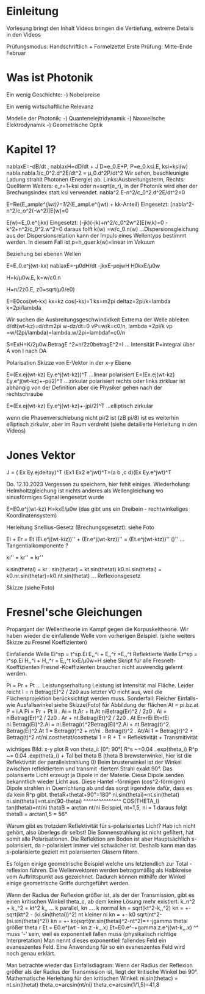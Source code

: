 # Einleitung

Vorlesung bringt den Inhalt
Videos bringen die Vertiefung, extreme Details in den Videos

Prüfungsmodus:
Handschriftlich + Formelzettel
Erste Prüfung: Mitte-Ende Februar

# Was ist Photonik

Ein wenig Geschichte:
-) Nobelpreise

Ein wenig wirtschaftliche Relevanz

Modelle der Photonik:
-) Quantenelejtridynamik
-) Naxwellsche Elektrodynamik
-) Geometrische Optik

# Kapitel 1?
nablaxE=-dB/dt ,   nablaxH=dD/dt + J
D=e_0.E+P, P=e_0.ksi.E, ksi=ksi(w)
nabla.nabla.1/c_0^2.d^2E/dt^2 = µ_0.d^2P/dt^2
Wir sehen, beschleunigte Ladung strahlt Photonen (Energie) ab.
Links:Ausbreitungsterm, Rechts: Quellterm
Weiters: e_r=1+ksi oder n=sqrt(e_r), in der Photonik wird eher der Brechungsindex statt ksi verwendet.
nabla^2.E-n^2/c_0^2.d^2E/dt^2=0

E=Re{E_ampl*e^(jwt)}=1/2*(E_ampl.e^(jwt) + kk-Anteil}
Eingesetzt:
[nabla^2-n^2/c_o^2(-w^2)]E(w)=0

E(w)=E_0.e^(jkx)
Eingesetzt:
(-jk)(-jk)+n^2/c_0^2w^2]E(w,k)=0
-k^2+n^2/c_0^2.w^2=0  daraus folft k(w) =w/c_0.n(w) ...Dispersionsgleichung
aus der Dispersionsrelation kann der Impuls eines Wellentyps bestimmt werden. In diesem Fall ist p=h_quer.k(w)=linear im Vakuum

Beziehung bei ebenen Wellen

E=E_0.e^j(wt-kx)
nablaxE=-µ0dH/dt
-jkxE-µojwH
H0kxE/µ0w

H=k/µ0w.E, k=w/c0.n

H=n/2z0.E, z0=sqrt(µ0/e0)

E=E0cos(wt-kx)
kx=kz
cos(-ks)=1
ks=m2pi
deltaz=2pi/k=lambda
k=2pi/lambda

Wir suchen die Ausbreitungsgeschwindidkeit
Extrema der Welle ableiten
d/dt(wt-kz)=d/dtm2pi
w-dz/dt=0
vP=w/k=c0/n, lambda =2pi/k
vp =w/(2pi/lambda)=lambda.w/2pi=lambdaf=c0/n

S=ExH=K/2µ0w.BetragE ^2=n/2z0betragE^2=I ... Intensität
P=integral über A von I nach DA

Polarisation
Skizze von E-Vektor in der  x-y Ebene

E=(Ex.ej(wt-kz) Ey.e^j(wt-kz))^T ...linear polarisiert
E=(Ex.ej(wt-kz) Ey.e^j(wt-kz)+-pi/2)^T ...zirkular polarisiert
rechts oder links zirkluar ist abhängig von der Definition aber die Physiker gehen nach der rechtschraube

E=(Ex.ej(wt-kz) Ey.e^j(wt-kz)+-jpi/2)^T   ...elliptisch zirkular

wenn die Phasenverschiebung nicht pi/2 ist (zB pi/8) ist es weiterhin elliptisch zirkular, aber im Raum verdreht (siehe detailierte Herleitung in den Videos)

# Jones Vektor 
J = ( Ex Ey.ejdeltay)^T
(Ex1 Ex2 e^jwt)^T=(a b ,c d)(Ex Ey.e^jwt)^T


Do. 12.10.2023
 Vergessen zu speichern, hier fehlt einiges.
Wiederholung: Helmholtzgleichung ist nichts anderes als Wellengleichung wo sinusförmiges Signal iengesetzt wurde

E=E0.e^j(wt-kz) H=kxE/µ0w (das gibt uns ein Dreibein - rechtwinkeliges Koordinatensystem)

Herleitung Snellius-Gesetz (Brechungsgesetzt): siehe Foto

Ei + Er = Et
(Ei.e^j(wt-kiz))'' + (Er.e^j(wt-krz))'' = (Et.e^j(wt-ktz))''           ()'' ... Tangentialkomponente ?

ki'' = kr'' = kr''

kisin(thetai)  = kr . sin(thetar) = kt.sin(thetat)
k0.ni.sin(thetai) = k0.nr.sin(thetar)=k0.nt.sin(thetat)  ... Reflexionsgesetz

Skizze (siehe Foto)

# Fresnel'sche Gleichungen
Propargant der Wellentheorie im Kampf gegen die Korpuskeltheorie.
Wir haben wieder die einfallende Welle vom vorherigen Beispiel. (siehe weiters Skizze zu Fresnel Koeffizienten)

Einfallende Welle Ei^sp = t^sp.Ei           E,,^i + E,,^r =E,,^t
Reflektierte Welle Er^sp = r^sp.Ei          H,,^i + H,,^r = E,,^t
                                            kxE/µ0w=H
        siehe Skript für alle Fresnelt-Koeffizienten
        Fresnel-Koeffizienten brauchen nicht auswendig gelernt werden.

Pi = Pr + Pt ... Leistungserhaltung
Leistung ist Intensität mal Fläche. Leider reicht I = n Betrag(E)^2 / 2z0 aus
letzter VO nicht aus, weil die Flächenprojektion berücksichtigt werden muss.
Sonderfall: Fleicher Einfalls- wie Ausfallswinkel
        siehe Skizze(Foto) für Abbildung der flächen
        At = pi.bz.at
        P = i.A
        Pi = Pr + Pt
        Ii . Ai = It.Ar + It.At
        niBetrag(Er)^2 / 2z0 . Ai = niBetrag(Er)^2 / 2z0 . Ar + nt.Betrag(Et)^2 / 2z0 . At
        Er=rEi
        Et=tEi
        ni.Betrag(Ei)^2.Ai = ni.Betrag(r)^2Betrag(Ei)^2.Ai + nt.Betrag(t)^2. Betrag(Ei)^2.At
        1 = Betrag(r)^2 + nt/ni . Betrag(t)^2 . At/Ai
        1 = Betrag(r)^2 + Betrag(t)^2.nt/ni.costhetat/costhetai
        1 =    R        +      T = Reflektivität + Transmitivität

wichtiges Bild:
    x-y plot R von theta_i: [0°; 90°]
    R^s ~=0.04 . exp(theta_i)
    R^p ~= 0.04 .exp(theta_i) + Tal bei theta B (theta B brewsterwinkel, hier ist die Reflektivität der parallelstrahlung 0)
    Beim brusterwinkel ist der Winkel zwischen reflektiertem und transmit
    -tiertem Strahl exakt 90°. Das polarisierte Licht erzeugt ja Dipole in der
    Materie. Diese Dipole senden bekanntlich wieder Licht aus. Diese Hantel
    -förmigen (cos^2-förmigen) Dipole strahlen in Querrichtung ab und das sorgt
    irgendwie dafür, dass es da kein R^p gibt.
    thetaR+thetat+90°=180°
    ni.sin(thetai)=nt.sin(thetat)
    ni.sin(thetai)=nt.sin(90-thetai)
                    ^^^^^^^^^^^^^^^
                        COS(THETA_I)
    tan(thetai)=nt/ni
    thataB = arctan nt/ni       Beispiel, nt=1,5, ni = 1 daraus folgt thetaB = arctan1,5 = 56°

Warum gibt es trotzdem Reflektivität für s-polarisiertes Licht?
        Hab ich nicht gehört, also überlegs dir selbst!
Die Sonnenstrahlung ist nicht gefiltert, hat somit alle Polarisationen. Die
Reflektion am Boden ist aber Hauptsächlich s-polarisiert, da r-polarisiert
immer viel schwächer ist. Deshalb kann man das s-polarisierte gezielt mit
polarisierten Gläsern filtern.

Es folgen einige geometrische Beispiel welche uns letztendlich zur Total
-reflexion führen. Die Wellenvektoren werden betragsmäßig als Halbkreise vom
Auftrittspunkt aus gezeichnet. Dadurch können mithilfe der Winkel einige
geometrische Griffe durchgeführt werden.

Wenn der Radius der Reflexion größer ist, als der der Transmission, gibt es
einen kritischen Winkel theta_c, ab dem keine Lösung mehr existiert.
k_n^2 + k,,^2 = kt^2              k,, ... k parallel, kn .... k normal
kn = sqrt(kt^2-k,,^2)
kn = +- sqrt(kt^2 - (ki.sin(thetai))^2)    nt kleiner ni
kn = +- k0 sqrt(nt^2-(ni.sin(thetai)^2))
kn = +- kojsqrt(nr.sin(thetai)^2-nt^2)=+-jgamma     thetai größer theta r
Et = E0.e^(wt - kn.z -k,,.x)
Et=E0.e^-+gamma.z.e^j(wt-k,,.x)
        ^^
        muss '-' sein, weil es exponentiell fallen muss
        (physikalisch richtige Interpretation)
Man nennt dieses exponentiell fallendes Feld ein evaneszentes Feld.
Eine Anwendung für so ein evaneszentes Feld wird noch genau erklärt.

Man betrachte wieder das Einfallsdiagram:
    Wenn der Radius der Reflexion größer als der Radius der
    Transmission ist, liegt der kritische Winkel bei 90°.
    Mathematische Herleitung für den kritischen Winkel:
        ni.sin(thetac) = nt.sin(thetat)
        theta_c=arcsin(nt/ni)
        theta_c=arcsin(1/1,5)=41,8
